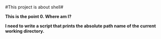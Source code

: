 #This project is about shell#

**This is the point 0. Where am I?**

**I need to write a script that prints the absolute path name of the current working directory.**
